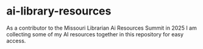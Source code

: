 # ai-library-resources
As a contributor to the Missouri Librarian Ai Resources Summit in 2025 I am collecting some of my AI resources together in this repository for easy access.
